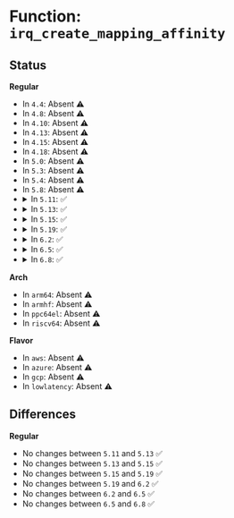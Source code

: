 # Function: <code>irq_create_mapping_affinity</code>

## Status
<b>Regular</b>
<ul>
<li>
In <code>4.4</code>: Absent ⚠️
</li>
<li>
In <code>4.8</code>: Absent ⚠️
</li>
<li>
In <code>4.10</code>: Absent ⚠️
</li>
<li>
In <code>4.13</code>: Absent ⚠️
</li>
<li>
In <code>4.15</code>: Absent ⚠️
</li>
<li>
In <code>4.18</code>: Absent ⚠️
</li>
<li>
In <code>5.0</code>: Absent ⚠️
</li>
<li>
In <code>5.3</code>: Absent ⚠️
</li>
<li>
In <code>5.4</code>: Absent ⚠️
</li>
<li>
In <code>5.8</code>: Absent ⚠️
</li>
<li>
<details>
<summary>In <code>5.11</code>: ✅</summary>

```c
unsigned int irq_create_mapping_affinity(struct irq_domain *domain, irq_hw_number_t hwirq, const struct irq_affinity_desc *affinity);
```

**Collision:** Unique Global

**Inline:** No

**Transformation:** False

**Instances:**

```
In kernel/irq/irqdomain.c (ffffffff81126720)
Location: kernel/irq/irqdomain.c:657
Inline: False
Direct callers:
  - kernel/irq/irqdomain.c:irq_create_fwspec_mapping
  - drivers/gpio/gpiolib.c:gpiochip_to_irq
  - drivers/base/regmap/regmap-irq.c:regmap_irq_get_virq
  - drivers/mfd/arizona-irq.c:arizona_irq_init
  - drivers/mfd/arizona-irq.c:arizona_irq_init
  - drivers/mfd/wm831x-auxadc.c:wm831x_auxadc_init
  - drivers/mfd/mfd-core.c:mfd_add_device
  - drivers/mfd/tps6586x.c:tps6586x_irq_get_virq
  - drivers/i2c/i2c-core-base.c:i2c_device_probe
```
**Symbols:**

```
ffffffff81126720-ffffffff8112688f: irq_create_mapping_affinity (STB_GLOBAL)
```
</details>
</li>
<li>
<details>
<summary>In <code>5.13</code>: ✅</summary>

```c
unsigned int irq_create_mapping_affinity(struct irq_domain *domain, irq_hw_number_t hwirq, const struct irq_affinity_desc *affinity);
```

**Collision:** Unique Global

**Inline:** No

**Transformation:** False

**Instances:**

```
In kernel/irq/irqdomain.c (ffffffff81126740)
Location: kernel/irq/irqdomain.c:659
Inline: False
Direct callers:
  - kernel/irq/irqdomain.c:irq_create_fwspec_mapping
  - drivers/gpio/gpiolib.c:gpiochip_to_irq
  - drivers/base/regmap/regmap-irq.c:regmap_irq_get_virq
  - drivers/mfd/arizona-irq.c:arizona_irq_init
  - drivers/mfd/arizona-irq.c:arizona_irq_init
  - drivers/mfd/wm831x-auxadc.c:wm831x_auxadc_init
  - drivers/mfd/mfd-core.c:mfd_add_device
  - drivers/mfd/tps6586x.c:tps6586x_irq_get_virq
  - drivers/i2c/i2c-core-base.c:i2c_device_probe
```
**Symbols:**

```
ffffffff81126740-ffffffff811268af: irq_create_mapping_affinity (STB_GLOBAL)
```
</details>
</li>
<li>
<details>
<summary>In <code>5.15</code>: ✅</summary>

```c
unsigned int irq_create_mapping_affinity(struct irq_domain *domain, irq_hw_number_t hwirq, const struct irq_affinity_desc *affinity);
```

**Collision:** Unique Global

**Inline:** No

**Transformation:** False

**Instances:**

```
In kernel/irq/irqdomain.c (ffffffff81146b20)
Location: kernel/irq/irqdomain.c:682
Inline: False
Direct callers:
  - kernel/irq/irqdomain.c:irq_create_fwspec_mapping
  - drivers/gpio/gpiolib.c:gpiochip_to_irq
  - drivers/base/regmap/regmap-irq.c:regmap_irq_get_virq
  - drivers/mfd/wm831x-auxadc.c:wm831x_auxadc_init
  - drivers/mfd/mfd-core.c:mfd_add_device
  - drivers/mfd/tps6586x.c:tps6586x_irq_get_virq
  - drivers/i2c/i2c-core-base.c:i2c_device_probe
```
**Symbols:**

```
ffffffff81146b20-ffffffff81146ca8: irq_create_mapping_affinity (STB_GLOBAL)
```
</details>
</li>
<li>
<details>
<summary>In <code>5.19</code>: ✅</summary>

```c
unsigned int irq_create_mapping_affinity(struct irq_domain *domain, irq_hw_number_t hwirq, const struct irq_affinity_desc *affinity);
```

**Collision:** Unique Global

**Inline:** No

**Transformation:** False

**Instances:**

```
In kernel/irq/irqdomain.c (ffffffff8116aee0)
Location: kernel/irq/irqdomain.c:682
Inline: False
Direct callers:
  - kernel/irq/irqdomain.c:irq_create_fwspec_mapping
  - drivers/gpio/gpiolib.c:gpiochip_to_irq
  - drivers/base/regmap/regmap-irq.c:regmap_irq_get_virq
  - drivers/mfd/wm831x-auxadc.c:wm831x_auxadc_init
  - drivers/mfd/mfd-core.c:mfd_add_device
  - drivers/mfd/tps6586x.c:tps6586x_irq_get_virq
  - drivers/i2c/i2c-core-base.c:i2c_device_probe
```
**Symbols:**

```
ffffffff8116aee0-ffffffff8116b093: irq_create_mapping_affinity (STB_GLOBAL)
```
</details>
</li>
<li>
<details>
<summary>In <code>6.2</code>: ✅</summary>

```c
unsigned int irq_create_mapping_affinity(struct irq_domain *domain, irq_hw_number_t hwirq, const struct irq_affinity_desc *affinity);
```

**Collision:** Unique Global

**Inline:** No

**Transformation:** False

**Instances:**

```
In kernel/irq/irqdomain.c (ffffffff8119fab0)
Location: kernel/irq/irqdomain.c:748
Inline: False
Direct callers:
  - drivers/gpio/gpiolib.c:gpiochip_to_irq
  - drivers/base/regmap/regmap-irq.c:regmap_irq_get_virq
  - drivers/mfd/wm831x-auxadc.c:wm831x_auxadc_init
  - drivers/mfd/mfd-core.c:mfd_add_device
  - drivers/mfd/tps6586x.c:tps6586x_irq_get_virq
  - drivers/i2c/i2c-core-base.c:i2c_device_probe
```
**Symbols:**

```
ffffffff8119fab0-ffffffff8119fba8: irq_create_mapping_affinity (STB_GLOBAL)
```
</details>
</li>
<li>
<details>
<summary>In <code>6.5</code>: ✅</summary>

```c
unsigned int irq_create_mapping_affinity(struct irq_domain *domain, irq_hw_number_t hwirq, const struct irq_affinity_desc *affinity);
```

**Collision:** Unique Global

**Inline:** No

**Transformation:** False

**Instances:**

```
In kernel/irq/irqdomain.c (ffffffff811b1610)
Location: kernel/irq/irqdomain.c:729
Inline: False
Direct callers:
  - drivers/gpio/gpiolib.c:gpiochip_to_irq
  - drivers/base/regmap/regmap-irq.c:regmap_irq_get_virq
  - drivers/mfd/wm831x-auxadc.c:wm831x_auxadc_init
  - drivers/mfd/mfd-core.c:mfd_add_device
  - drivers/mfd/tps6586x.c:tps6586x_irq_get_virq
  - drivers/i2c/i2c-core-base.c:i2c_device_probe
```
**Symbols:**

```
ffffffff811b1610-ffffffff811b170a: irq_create_mapping_affinity (STB_GLOBAL)
```
</details>
</li>
<li>
<details>
<summary>In <code>6.8</code>: ✅</summary>

```c
unsigned int irq_create_mapping_affinity(struct irq_domain *domain, irq_hw_number_t hwirq, const struct irq_affinity_desc *affinity);
```

**Collision:** Unique Global

**Inline:** No

**Transformation:** False

**Instances:**

```
In kernel/irq/irqdomain.c (ffffffff811c13c0)
Location: kernel/irq/irqdomain.c:729
Inline: False
Direct callers:
  - drivers/gpio/gpiolib.c:gpiochip_to_irq
  - drivers/base/regmap/regmap-irq.c:regmap_irq_get_virq
  - drivers/mfd/wm831x-auxadc.c:wm831x_auxadc_init
  - drivers/mfd/mfd-core.c:mfd_add_device
  - drivers/mfd/tps6586x.c:tps6586x_irq_get_virq
  - drivers/i2c/i2c-core-base.c:i2c_device_probe
```
**Symbols:**

```
ffffffff811c13c0-ffffffff811c14ba: irq_create_mapping_affinity (STB_GLOBAL)
```
</details>
</li>
</ul>
<b>Arch</b>
<ul>
<li>
In <code>arm64</code>: Absent ⚠️
</li>
<li>
In <code>armhf</code>: Absent ⚠️
</li>
<li>
In <code>ppc64el</code>: Absent ⚠️
</li>
<li>
In <code>riscv64</code>: Absent ⚠️
</li>
</ul>
<b>Flavor</b>
<ul>
<li>
In <code>aws</code>: Absent ⚠️
</li>
<li>
In <code>azure</code>: Absent ⚠️
</li>
<li>
In <code>gcp</code>: Absent ⚠️
</li>
<li>
In <code>lowlatency</code>: Absent ⚠️
</li>
</ul>

## Differences
<b>Regular</b>
<ul>
<li>
No changes between <code>5.11</code> and <code>5.13</code> ✅
</li>
<li>
No changes between <code>5.13</code> and <code>5.15</code> ✅
</li>
<li>
No changes between <code>5.15</code> and <code>5.19</code> ✅
</li>
<li>
No changes between <code>5.19</code> and <code>6.2</code> ✅
</li>
<li>
No changes between <code>6.2</code> and <code>6.5</code> ✅
</li>
<li>
No changes between <code>6.5</code> and <code>6.8</code> ✅
</li>
</ul>
